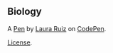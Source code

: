 Biology
-------


A [Pen](http://codepen.io/MrsRuiz/pen/dMZdVB) by [Laura Ruiz](http://codepen.io/MrsRuiz) on [CodePen](http://codepen.io/).

[License](http://codepen.io/MrsRuiz/pen/dMZdVB/license).